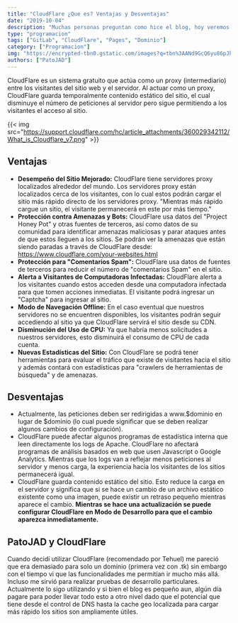 ```yaml
---
title: "CloudFlare ¿Que es? Ventajas y Desventajas"
date: "2019-10-04"
description: "Muchas personas preguntan como hice el blog, hoy veremos que es CloudFlare y sus ventajas y Desventajas."
type: "programacion"
tags: ["GitLab", "CloudFlare", "Pages", "Dominio"]
category: ["Programacion"]
img: "https://encrypted-tbn0.gstatic.com/images?q=tbn%3AANd9GcQ6yu86pJhP7gwueOzZdZdnMr4hWXmpi29w4KLeHjcYKurXniwn"
authors: ["PatoJAD"]
---
```


CloudFlare es un sistema gratuito que actúa como un proxy (intermediario) entre los visitantes del sitio web y el servidor. Al actuar como un proxy, CloudFlare guarda temporalmente contenido estático del sitio, el cual disminuye el número de peticiones al servidor pero sigue permitiendo a los visitantes el acceso al sitio.

{{< img src="https://support.cloudflare.com/hc/article_attachments/360029342112/What_is_Cloudflare_v7.png" >}}

## Ventajas

- **Desempeño del Sitio Mejorado:** CloudFlare tiene servidores proxy localizados alrededor del mundo. Los servidores proxy están localizados cerca de los visitantes, con lo cual estos podrán cargar el sitio más rápido directo de los servidores proxy. "Mientras más rápido cargue un sitio, el visitante permanecerá en este por más tiempo."
- **Protección contra Amenazas y Bots:** CloudFlare usa datos del "Project Honey Pot" y otras fuentes de terceros, así como datos de su comunidad para identificar amenazas maliciosas y parar ataques antes de que estos lleguen a los sitios. Se podrán ver la amenazas que están siendo paradas a través de CloudFlare desde: https://www.cloudflare.com/your-websites.html
- **Protección para "Comentarios Spam":** CloudFlare usa datos de fuentes de terceros para reducir el número de "comentarios Spam" en el sitio.
- **Alerta a Visitantes de Computadoras Infectadas:** CloudFlare alerta a los visitantes cuando estos acceden desde una computadora infectada para que tomen acciones inmediatas. El visitante podrá ingresar un "Captcha" para ingresar al sitio.
- **Modo de Navegación Offline:** En el caso eventual que nuestros servidores no se encuentren disponibles, los visitantes podrán seguir accediendo al sitio ya que CloudFlare servirá el sitio desde su CDN.
- **Disminución del Uso de CPU:** Ya que habría menos solicitudes a nuestros servidores, esto disminuirá el consumo de CPU de cada cuenta.
- **Nuevas Estadísticas del Sitio:** Con CloudFlare se podrá tener herramientas para evaluar el tráfico que existe de visitantes hacia el sitio y además contará con estadísticas para "crawlers de herramientas de búsqueda" y de amenazas.

## Desventajas

- Actualmente, las peticiones deben ser redirigidas a www.$dominio en lugar de $dominio (lo cual puede significar que se deben realizar algunos cambios de configuración).
- CloudFlare puede afectar algunos programas de estadística interna que leen directamente los logs de Apache. CloudFlare no afectará programas de análisis basados en web que usen Javascript o Google Analytics. Mientras que los logs van a reflejar menos peticiones al servidor y menos carga, la experiencia hacia los visitantes de los sitios permanecerá igual.
- CloudFlare guarda contenido estático del sitio. Esto reduce la carga en el servidor y significa que si se hace un cambio de un archivo estático existente como una imagen, puede existir un retraso pequeño mientras aparece el cambio. **Mientras se hace una actualización se puede configurar CloudFlare en Modo de Desarrollo para que el cambio aparezca inmediatamente.**

## PatoJAD y CloudFlare

Cuando decidí utilizar CloudFlare (recomendado por Tehuel) me pareció que era demasiado para solo un dominio (primera vez con .tk) sin embargo con el tiempo vi que las funcionalidades me permitían ir mucho más allá. Incluso me sirvió para realizar pruebas de desarrollo particulares. Actualmente lo sigo utilizando y si bien el blog es pequeño aun, algún día pagare para poder llevar todo esto a otro nivel dado que el potencial que tiene desde el control de DNS hasta la cache geo localizada para cargar más rápido los sitios son ampliamente útiles.
